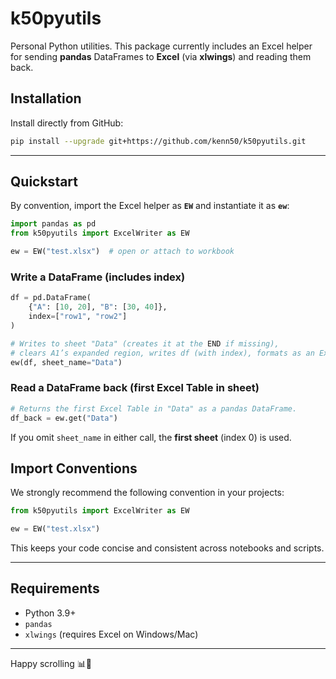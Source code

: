# k50pyutils

Personal Python utilities.
This package currently includes an Excel helper for sending **pandas** DataFrames to **Excel** (via **xlwings**) and reading them back.

## Installation

Install directly from GitHub:

```bash
pip install --upgrade git+https://github.com/kenn50/k50pyutils.git
```

---

## Quickstart

By convention, import the Excel helper as **`EW`** and instantiate it as **`ew`**:

```python
import pandas as pd
from k50pyutils import ExcelWriter as EW

ew = EW("test.xlsx")  # open or attach to workbook
```

### Write a DataFrame (includes index)

```python
df = pd.DataFrame(
    {"A": [10, 20], "B": [30, 40]},
    index=["row1", "row2"]
)

# Writes to sheet "Data" (creates it at the END if missing),
# clears A1’s expanded region, writes df (with index), formats as an Excel Table, autofits columns.
ew(df, sheet_name="Data")
```

### Read a DataFrame back (first Excel Table in sheet)

```python
# Returns the first Excel Table in "Data" as a pandas DataFrame.
df_back = ew.get("Data")
```

If you omit `sheet_name` in either call, the **first sheet** (index 0) is used.



## Import Conventions

We strongly recommend the following convention in your projects:

```python
from k50pyutils import ExcelWriter as EW

ew = EW("test.xlsx")
```

This keeps your code concise and consistent across notebooks and scripts.

---

## Requirements

* Python 3.9+
* `pandas`
* `xlwings` (requires Excel on Windows/Mac)

---

Happy scrolling 📊🧭
